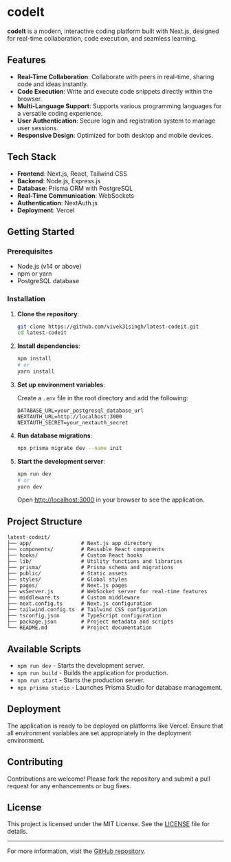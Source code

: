 # codeIt

**codeIt** is a modern, interactive coding platform built with Next.js, designed for real-time collaboration, code execution, and seamless learning.

## Features

- **Real-Time Collaboration**: Collaborate with peers in real-time, sharing code and ideas instantly.
- **Code Execution**: Write and execute code snippets directly within the browser.
- **Multi-Language Support**: Supports various programming languages for a versatile coding experience.
- **User Authentication**: Secure login and registration system to manage user sessions.
- **Responsive Design**: Optimized for both desktop and mobile devices.

## Tech Stack

- **Frontend**: Next.js, React, Tailwind CSS
- **Backend**: Node.js, Express.js
- **Database**: Prisma ORM with PostgreSQL
- **Real-Time Communication**: WebSockets
- **Authentication**: NextAuth.js
- **Deployment**: Vercel

## Getting Started

### Prerequisites

- Node.js (v14 or above)
- npm or yarn
- PostgreSQL database

### Installation

1. **Clone the repository**:

   ```bash
   git clone https://github.com/vivek31singh/latest-codeit.git
   cd latest-codeit
   ```

2. **Install dependencies**:

   ```bash
   npm install
   # or
   yarn install
   ```

3. **Set up environment variables**:

   Create a `.env` file in the root directory and add the following:

   ```env
   DATABASE_URL=your_postgresql_database_url
   NEXTAUTH_URL=http://localhost:3000
   NEXTAUTH_SECRET=your_nextauth_secret
   ```

4. **Run database migrations**:

   ```bash
   npx prisma migrate dev --name init
   ```

5. **Start the development server**:

   ```bash
   npm run dev
   # or
   yarn dev
   ```

   Open [http://localhost:3000](http://localhost:3000) in your browser to see the application.

## Project Structure

```
latest-codeit/
├── app/                # Next.js app directory
├── components/         # Reusable React components
├── hooks/              # Custom React hooks
├── lib/                # Utility functions and libraries
├── prisma/             # Prisma schema and migrations
├── public/             # Static assets
├── styles/             # Global styles
├── pages/              # Next.js pages
├── wsServer.js         # WebSocket server for real-time features
├── middleware.ts       # Custom middleware
├── next.config.ts      # Next.js configuration
├── tailwind.config.ts  # Tailwind CSS configuration
├── tsconfig.json       # TypeScript configuration
├── package.json        # Project metadata and scripts
└── README.md           # Project documentation
```

## Available Scripts

- `npm run dev` - Starts the development server.
- `npm run build` - Builds the application for production.
- `npm run start` - Starts the production server.
- `npx prisma studio` - Launches Prisma Studio for database management.

## Deployment

The application is ready to be deployed on platforms like Vercel. Ensure that all environment variables are set appropriately in the deployment environment.

## Contributing

Contributions are welcome! Please fork the repository and submit a pull request for any enhancements or bug fixes.

## License

This project is licensed under the MIT License. See the [LICENSE](LICENSE) file for details.

---

For more information, visit the [GitHub repository](https://github.com/vivek31singh/latest-codeit).
